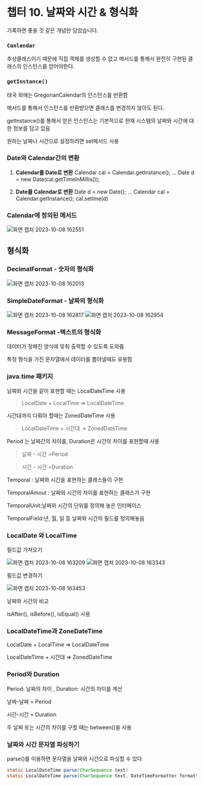# 챕터 10. 날짜와 시간 & 형식화

기록하면 좋을 것 같은 개념만 담았습니다.

### `Canlendar`

추상클래스이기 때문에 직접 객체를 생성할 수 없고 메서드를 통해서 완전히 구현된 클래스의 인스턴스를 얻어야한다.

### `getInstance()`

태국 외에는 GregorianCalendar의 인스턴스를 반환함

메서드를 통해서 인스턴스를 반환받으면 클래스를 변경하지 않아도 된다.

getInstance()를 통해서 얻은 인스턴스는 기본적으로 현재 시스템의 날짜와 시간에 대한 정보를 담고 있음

원하는 날짜나 시간으로 설정하려면 set메서드 사용

### Date와 Calendar간의 변환

1. **Calendar를 Date로 변환**
   Calendar cal = Calendar.getInstance();
   …
   Date d = new Date(cal.getTimeInMillis());

2. **Date를 Calendar로 변환**
   Date d = new Date();
   …
   Calendar cal = Calendar.getInstance();
   cal.setIme(d)

### Calendar에 정의된 메서드
![화면 캡처 2023-10-08 162551](https://github.com/minheebaek/java-study/assets/105588896/87064e09-ced9-4fe0-b102-c93e95a3e921)

## 형식화

### DecimalFormat - 숫자의 형식화
![화면 캡처 2023-10-08 162013](https://github.com/minheebaek/java-study/assets/105588896/b172cbd4-9b9c-49cc-a367-81a5ed8d2953)

### SimpleDateFormat - 날짜의 형식화
![화면 캡처 2023-10-08 162817](https://github.com/minheebaek/java-study/assets/105588896/e878f887-225e-46a4-a061-1198c0f295a9)
![화면 캡처 2023-10-08 162954](https://github.com/minheebaek/java-study/assets/105588896/b81a5c79-a41e-4526-907d-ebfdc616b570)

### MessageFormat -텍스트의 형식화

데이터가 정해진 양식에 맞춰 출력할 수 있도록 도와줌

특정 형식을 가진 문자열에서 데이터를 뽑아낼때도 유용함

### java.time 패키지

날짜와 시간을 같이 표현할 때는 LocalDateTime 사용

> LocalDate + LocalTime ⇒ LocalDateTime
>

시간대까지 다뤄야 할때는 ZonedDateTime  사용

> LocalDateTime + 시간대 → ZonedDateTime
>

Period 는 날짜간의 차이를, Duration은 시간의 차이를 표현할때 사용

> 날짜 - 시간 =Period
>

> 시간 - 시간 =Duration
>

Temporal : 날짜와 시간을 표현하는 클래스들이 구현

TemporalAmout : 날짜와 시간의 차이를 표현하는 클래스가 구현

TemporalUnit:날짜와 시간의 단위를 정의해 놓은 인터페이스

TemporalField:년, 월, 일 등 날짜와 시간의 필드를 정의해놓음

### LocalDate 와 LocalTime

필드값 가져오기

![화면 캡처 2023-10-08 163209](https://github.com/minheebaek/java-study/assets/105588896/1a2bf6a0-c640-4e45-a2f5-0a4fe68af7df)
![화면 캡처 2023-10-08 163343](https://github.com/minheebaek/java-study/assets/105588896/155b3df4-e553-4bce-bdfb-c704964c6ba0)

필드값 변경하기

![화면 캡처 2023-10-08 163453](https://github.com/minheebaek/java-study/assets/105588896/55b86870-82c2-44a4-bdc2-af4c694cdab7)

날짜와 시간의 비교

isAfter(), isBefore(), isEqual() 사용

### LocalDateTime과 ZoneDateTime

LocalDate + LocalTime ⇒ LocalDateTime

LocalDateTime + 시간대 ⇒ ZonedDateTime

### Period와 Duration

Period: 날짜의 차이 ,  Duration: 시간의 차이를 계산

날짜-날짜 = Period

시간-시간 = Duration

두 날짜 또는 시간의 차이를 구할 때는 between()을 사용

### 날짜와 시간 문자열 파싱하기

parse()를 이용하면 문자열을 날짜와 시간으로 파싱할 수 있다

```java
static LocalDateTime parse(CharSequence text)
static LocalDateTime parse(CharSequence text, DateTimeFormatter formatter)
```